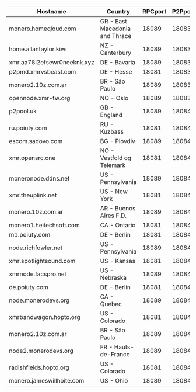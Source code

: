 Hostname | Country | RPCport | P2Pport
--- | --- | --- | ---
monero.homeqloud.com | GR - East Macedonia and Thrace | 18089 | 18083
home.allantaylor.kiwi | NZ - Canterbury | 18089 | 18083
xmr.aa78i2efsewr0neeknk.xyz | DE - Bavaria | 18089 | 18083
p2pmd.xmrvsbeast.com | DE - Hesse | 18081 | 18083
monero2.10z.com.ar | BR - São Paulo | 18089 | 18083
opennode.xmr-tw.org | NO - Oslo | 18089 | 18083
p2pool.uk | GB - England | 18089 | 18084
ru.poiuty.com | RU - Kuzbass | 18081 | 18084
escom.sadovo.com | BG - Plovdiv | 18089 | 18084
xmr.opensrc.one | NO - Vestfold og Telemark | 18081 | 18084
moneronode.ddns.net | US - Pennsylvania | 18089 | 18084
xmr.theuplink.net | US - New York | 18081 | 18084
monero.10z.com.ar | AR - Buenos Aires F.D. | 18089 | 18084
monero1.heitechsoft.com | CA - Ontario | 18081 | 18084
m1.poiuty.com | DE - Berlin | 18081 | 18084
node.richfowler.net | US - Pennsylvania | 18089 | 18084
xmr.spotlightsound.com | US - Kansas | 18081 | 18084
xmrnode.facspro.net | US - Nebraska | 18089 | 18084
de.poiuty.com | DE - Berlin | 18081 | 18084
node.monerodevs.org | CA - Quebec | 18089 | 18084
xmrbandwagon.hopto.org | US - Colorado | 18081 | 18084
monero2.10z.com.ar | BR - São Paulo | 18089 | 18084
node2.monerodevs.org | FR - Hauts-de-France | 18089 | 18084
radishfields.hopto.org | US - Colorado | 18081 | 18084
monero.jameswillhoite.com | US - Ohio | 18089 | 18084
